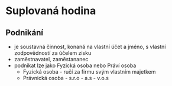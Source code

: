 # Suplovaná hodina

## Podnikání

- je soustavná činnost, konaná na vlastní účet a jméno, s vlastní zodpovědností za účelem zisku
- zaměstnavatel, zaměstananec
- podnikat lze jako Fyzická osoba nebo Práví osoba
  - Fyzická osoba
        - ručí za firmu svým vlastním majetkem
  - Právnická osoba 
        - s.r.o
        - a.s
        - v.o.s
